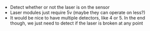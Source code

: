   - Detect whether or not the laser is on the sensor
  - Laser modules just require 5v (maybe they can operate on less?)
  - It would be nice to have multiple detectors, like 4 or 5. In the end though, we just need to detect if the laser is broken at any point